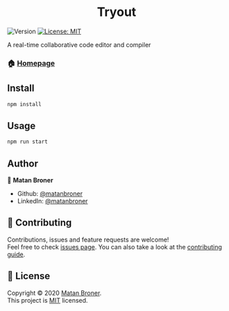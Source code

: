 <h1 align="center">Tryout </h1>
<p>
  <img alt="Version" src="https://img.shields.io/badge/version-1.0.0-blue.svg?cacheSeconds=2592000" />
  <a href="https://github.com/matanbroner/Tryout/blob/master/LICENSE" target="_blank">
    <img alt="License: MIT" src="https://img.shields.io/github/license/matanbroner/Tryout" />
  </a>
</p>

A real-time collaborative code editor and compiler

### 🏠 [Homepage](https://github.com/matanbroner/Tryout#readme)

## Install

```sh
npm install
```

## Usage

```sh
npm run start
```

## Author

👤 **Matan Broner**

- Github: [@matanbroner](https://github.com/matanbroner)
- LinkedIn: [@matanbroner](https://linkedin.com/in/matanbroner)

## 🤝 Contributing

Contributions, issues and feature requests are welcome!<br />Feel free to check [issues page](https://github.com/matanbroner/Tryout/issues). You can also take a look at the [contributing guide](https://github.com/matanbroner/Tryout/blob/master/CONTRIBUTING.md).

## 📝 License

Copyright © 2020 [Matan Broner](https://github.com/matanbroner).<br />
This project is [MIT](https://github.com/matanbroner/Tryout/blob/master/LICENSE) licensed.
